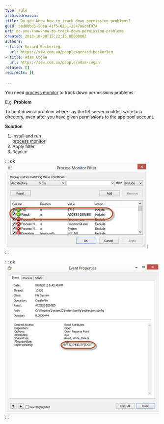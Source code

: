 ```yaml
---
type: rule
archivedreason: 
title: Do you know how to track down permission problems?
guid: 5ed0bbd5-58ea-41f5-8251-3247a6caf874
uri: do-you-know-how-to-track-down-permission-problems
created: 2013-10-08T15:22:15.0000000Z
authors:
- title: Gerard Beckerleg
  url: https://ssw.com.au/people/gerard-beckerleg
- title: Adam Cogan
  url: https://ssw.com.au/people/adam-cogan
related: []
redirects: []

---
```


You need     [process monitor](http://technet.microsoft.com/en-us/sysinternals/bb896645.aspx) to track down permissions problems.

E.g.      **Problem**

To hunt down a problem where say the IIS server couldn’t write to a directory, even after you have given permissions to the app pool account.

**Solution**

1. Install and run <br>      [process monitor](http://technet.microsoft.com/en-us/sysinternals/bb896645.aspx)
2. Apply filter
3. Rejoice



::: ok  
![Figure: Apply filter to only show "ACCESS DENIED" results](process-monitor-filter.jpg)  
:::


::: ok  
![Figure: And here we have the offending account](event-properties.jpg)  
:::

<!--endintro-->
